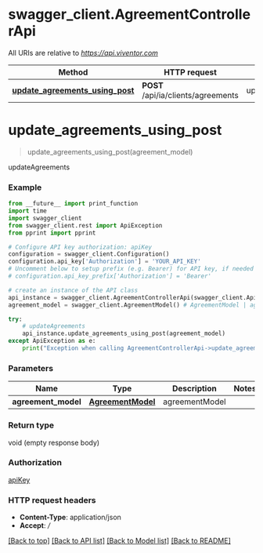 # swagger_client.AgreementControllerApi

All URIs are relative to *https://api.viventor.com*

Method | HTTP request | Description
------------- | ------------- | -------------
[**update_agreements_using_post**](AgreementControllerApi.md#update_agreements_using_post) | **POST** /api/ia/clients/agreements | updateAgreements


# **update_agreements_using_post**
> update_agreements_using_post(agreement_model)

updateAgreements

### Example
```python
from __future__ import print_function
import time
import swagger_client
from swagger_client.rest import ApiException
from pprint import pprint

# Configure API key authorization: apiKey
configuration = swagger_client.Configuration()
configuration.api_key['Authorization'] = 'YOUR_API_KEY'
# Uncomment below to setup prefix (e.g. Bearer) for API key, if needed
# configuration.api_key_prefix['Authorization'] = 'Bearer'

# create an instance of the API class
api_instance = swagger_client.AgreementControllerApi(swagger_client.ApiClient(configuration))
agreement_model = swagger_client.AgreementModel() # AgreementModel | agreementModel

try:
    # updateAgreements
    api_instance.update_agreements_using_post(agreement_model)
except ApiException as e:
    print("Exception when calling AgreementControllerApi->update_agreements_using_post: %s\n" % e)
```

### Parameters

Name | Type | Description  | Notes
------------- | ------------- | ------------- | -------------
 **agreement_model** | [**AgreementModel**](AgreementModel.md)| agreementModel | 

### Return type

void (empty response body)

### Authorization

[apiKey](../README.md#apiKey)

### HTTP request headers

 - **Content-Type**: application/json
 - **Accept**: */*

[[Back to top]](#) [[Back to API list]](../README.md#documentation-for-api-endpoints) [[Back to Model list]](../README.md#documentation-for-models) [[Back to README]](../README.md)

